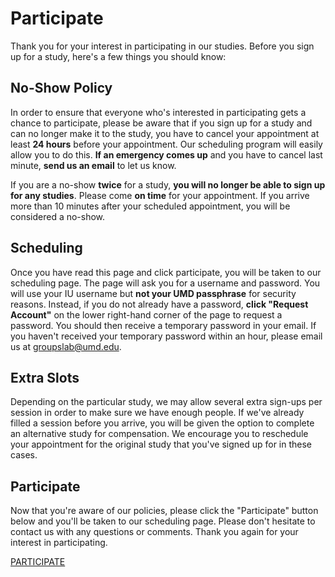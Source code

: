 # Participate

Thank you for your interest in participating in our studies. Before you sign up for a study, here's a few things you should know:

## No-Show Policy

In order to ensure that everyone who's interested in participating gets a chance to participate, please be aware that if you sign up for a study and can no longer make it to the study, you have to cancel your appointment at least <b>24 hours</b> before your appointment. Our scheduling program will easily allow you to do this. <b>If an emergency comes up</b> and you have to cancel last minute, <b>send us an email</b> to let us know.

If you are a no-show <b>twice</b> for a study, <b>you will no longer be able to sign up for any studies</b>. Please come <b>on time</b> for your appointment. If you arrive more than 10 minutes after your scheduled appointment, you will be considered a no-show.

## Scheduling

Once you have read this page and click participate, you will be taken to our scheduling page. The page will ask you for a username and password. You will use your IU username but <b>not your UMD passphrase</b> for security reasons. Instead, if you do not already have a password, <b>click "Request Account"</b> on the lower right-hand corner of the page to request a password. You should then receive a temporary password in your email. If you haven't received your temporary password within an hour, please email us at groupslab@umd.edu.

## Extra Slots

Depending on the particular study, we may allow several extra sign-ups per session in order to make sure we have enough people. If we've already filled a session before you arrive, you will be given the option to complete an alternative study for compensation. We encourage you to reschedule your appointment for the original study that you've signed up for in these cases.

## Participate

Now that you're aware of our policies, please click the "Participate" button below and you'll be taken to our scheduling page. Please don't hesitate to contact us with any questions or comments. Thank you again for your interest in participating.

<a href="umdgroupslab.sona-systems.com">PARTICIPATE</a>

